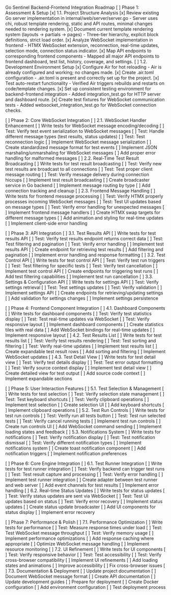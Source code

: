 Go Sentinel Backend-Frontend Integration Roadmap
[ ] Phase 1: Assessment & Setup
    [x] 1.1. Project Structure Analysis
        [x] Review existing Go server implementation in internal/web/server/server.go
            - Server uses chi, robust template rendering, static and API routes, minimal changes needed to rendering system.
        [x] Document current template rendering system (layouts → partials → pages)
            - Three-tier hierarchy, explicit block definitions, strict load order.
        [x] Analyze WebSocket implementation in frontend
            - HTMX WebSocket extension, reconnection, real-time updates, selection mode, connection status indicator.
        [x] Map API endpoints to corresponding frontend components
            - Mapped all major API endpoints to frontend dashboard, test list, history, coverage, and settings.
    [ ] 1.2. Development Environment Setup
        [x] Configure Air for hot reloading
            - Air is already configured and working; no changes made.
        [x] Create .air.toml configuration
            - .air.toml is present and correctly set up for the project.
        [x] Test auto-restart functionality
            - Verified Air triggers rebuilds and restarts on code/template changes.
        [x] Set up consistent testing environment for backend-frontend integration
            - Added integration_test.go for HTTP server and dashboard route.
        [x] Create test fixtures for WebSocket communication tests
            - Added websocket_integration_test.go for WebSocket connection checks.

[ ] Phase 2: Core WebSocket Integration
    [ ] 2.1. WebSocket Handler Enhancement
        [ ] Write tests for WebSocket message encoding/decoding
        [ ] Test: Verify test event serialization to WebSocket messages
        [ ] Test: Handle different message types (test results, status updates)
        [ ] Test: Test reconnection logic
        [ ] Implement WebSocket message serialization
        [ ] Create standardized message format for test events
        [ ] Implement JSON marshaling/unmarshaling for WebSocket messages
        [ ] Add proper error handling for malformed messages
    [ ] 2.2. Real-Time Test Result Broadcasting
        [ ] Write tests for test result broadcasting
        [ ] Test: Verify new test results are broadcast to all connections
        [ ] Test: Test proper client message routing
        [ ] Test: Verify message delivery during connection hiccups
        [ ] Implement test result broadcasting
        [ ] Create broadcaster service in Go backend
        [ ] Implement message routing by type
        [ ] Add connection tracking and cleanup
    [ ] 2.3. Frontend Message Handling
        [ ] Write tests for frontend message processing
        [ ] Test: Verify HTMX properly processes incoming WebSocket messages
        [ ] Test: Test UI updates based on message types
        [ ] Test: Verify error handling for unexpected messages
        [ ] Implement frontend message handlers
        [ ] Create HTMX swap targets for different message types
        [ ] Add animation and styling for real-time updates
        [ ] Implement client-side error handling

[ ] Phase 3: API Integration
    [ ] 3.1. Test Results API
        [ ] Write tests for test results API
        [ ] Test: Verify test results endpoint returns correct data
        [ ] Test: Test filtering and pagination
        [ ] Test: Verify error handling
        [ ] Implement test results API
        [ ] Create endpoint for retrieving test results
        [ ] Add filtering and pagination
        [ ] Implement error handling and response formatting
    [ ] 3.2. Test Control API
        [ ] Write tests for test control API
        [ ] Test: Verify test run triggers
        [ ] Test: Test filtering for specific tests
        [ ] Test: Verify test cancellation
        [ ] Implement test control API
        [ ] Create endpoints for triggering test runs
        [ ] Add test filtering capabilities
        [ ] Implement test run cancellation
    [ ] 3.3. Settings & Configuration API
        [ ] Write tests for settings API
        [ ] Test: Verify settings retrieval
        [ ] Test: Test settings updates
        [ ] Test: Verify validation
        [ ] Implement settings API
        [ ] Create endpoints for retrieving/updating settings
        [ ] Add validation for settings changes
        [ ] Implement settings persistence

[ ] Phase 4: Frontend Component Integration
    [ ] 4.1. Dashboard Components
        [ ] Write tests for dashboard components
        [ ] Test: Verify test statistics display
        [ ] Test: Test real-time updates via WebSocket
        [ ] Test: Verify responsive layout
        [ ] Implement dashboard components
        [ ] Create statistics tiles with real data
        [ ] Add WebSocket bindings for real-time updates
        [ ] Implement responsive layout
    [ ] 4.2. Test Results List
        [ ] Write tests for test results list
        [ ] Test: Verify test results rendering
        [ ] Test: Test sorting and filtering
        [ ] Test: Verify real-time updates
        [ ] Implement test results list
        [ ] Create expandable test result rows
        [ ] Add sorting and filtering
        [ ] Implement WebSocket updates
    [ ] 4.3. Test Detail View
        [ ] Write tests for test detail view
        [ ] Test: Verify test details display
        [ ] Test: Test error output formatting
        [ ] Test: Verify source context display
        [ ] Implement test detail view
        [ ] Create detailed view for test output
        [ ] Add source code context
        [ ] Implement expandable sections

[ ] Phase 5: User Interaction Features
    [ ] 5.1. Test Selection & Management
        [ ] Write tests for test selection
        [ ] Test: Verify selection state management
        [ ] Test: Test keyboard shortcuts
        [ ] Test: Verify clipboard operations
        [ ] Implement test selection
        [ ] Create selection UI
        [ ] Add keyboard shortcuts
        [ ] Implement clipboard operations
    [ ] 5.2. Test Run Controls
        [ ] Write tests for test run controls
        [ ] Test: Verify run all tests button
        [ ] Test: Test run selected tests
        [ ] Test: Verify cancel running tests
        [ ] Implement test run controls
        [ ] Create run controls UI
        [ ] Add WebSocket command sending
        [ ] Implement loading states and feedback
    [ ] 5.3. Notifications System
        [ ] Write tests for notifications
        [ ] Test: Verify notification display
        [ ] Test: Test notification dismissal
        [ ] Test: Verify different notification types
        [ ] Implement notifications system
        [ ] Create toast notification component
        [ ] Add notification triggers
        [ ] Implement notification preferences

[ ] Phase 6: Core Engine Integration
    [ ] 6.1. Test Runner Integration
        [ ] Write tests for test runner integration
        [ ] Test: Verify backend can trigger test runs
        [ ] Test: Test result capture and processing
        [ ] Test: Verify error handling
        [ ] Implement test runner integration
        [ ] Create adapter between test runner and web server
        [ ] Add event channels for test results
        [ ] Implement error handling
    [ ] 6.2. Real-time Status Updates
        [ ] Write tests for status updates
        [ ] Test: Verify status updates are sent via WebSocket
        [ ] Test: Test UI updates based on status
        [ ] Test: Verify error recovery
        [ ] Implement status updates
        [ ] Create status update broadcaster
        [ ] Add UI components for status display
        [ ] Implement error recovery

[ ] Phase 7: Performance & Polish
    [ ] 7.1. Performance Optimization
        [ ] Write tests for performance
        [ ] Test: Measure response times under load
        [ ] Test: Test WebSocket message throughput
        [ ] Test: Verify memory usage
        [ ] Implement performance optimizations
        [ ] Add response caching where appropriate
        [ ] Optimize WebSocket message handling
        [ ] Implement resource monitoring
    [ ] 7.2. UI Refinement
        [ ] Write tests for UI components
        [ ] Test: Verify responsive behavior
        [ ] Test: Test accessibility
        [ ] Test: Verify cross-browser compatibility
        [ ] Implement UI refinements
        [ ] Add loading states and animations
        [ ] Improve accessibility
        [ ] Fix cross-browser issues
    [ ] 7.3. Documentation & Deployment
        [ ] Update project documentation
        [ ] Document WebSocket message format
        [ ] Create API documentation
        [ ] Update development guides
        [ ] Prepare for deployment
        [ ] Create Docker configuration
        [ ] Add environment configuration
        [ ] Test deployment process

